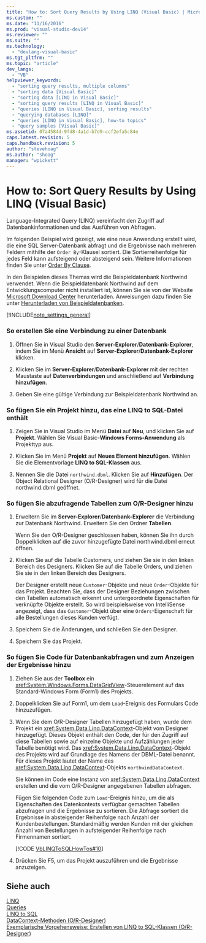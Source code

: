```yaml
---
title: "How to: Sort Query Results by Using LINQ (Visual Basic) | Microsoft Docs"
ms.custom: ""
ms.date: "11/16/2016"
ms.prod: "visual-studio-dev14"
ms.reviewer: ""
ms.suite: ""
ms.technology: 
  - "devlang-visual-basic"
ms.tgt_pltfrm: ""
ms.topic: "article"
dev_langs: 
  - "VB"
helpviewer_keywords: 
  - "sorting query results, multiple columns"
  - "sorting data [Visual Basic]"
  - "sorting data [LINQ in Visual Basic]"
  - "sorting query results [LINQ in Visual Basic]"
  - "queries [LINQ in Visual Basic], sorting results"
  - "querying databases [LINQ]"
  - "queries [LINQ in Visual Basic], how-to topics"
  - "query samples [Visual Basic]"
ms.assetid: 07a4584d-9fd8-4a1d-b7d9-ccf2efa5c84e
caps.latest.revision: 5
caps.handback.revision: 5
author: "stevehoag"
ms.author: "shoag"
manager: "wpickett"
---
```

# How to: Sort Query Results by Using LINQ (Visual Basic)
Language\-Integrated Query \(LINQ\) vereinfacht den Zugriff auf Datenbankinformationen und das Ausführen von Abfragen.  
  
 Im folgenden Beispiel wird gezeigt, wie eine neue Anwendung erstellt wird, die eine SQL Server\-Datenbank abfragt und die Ergebnisse nach mehreren Feldern mithilfe der `Order By`\-Klausel sortiert.  Die Sortierreihenfolge für jedes Feld kann aufsteigend oder absteigend sein.  Weitere Informationen finden Sie unter [Order By Clause](../../../../visual-basic/language-reference/queries/order-by-clause.md).  
  
 In den Beispielen dieses Themas wird die Beispieldatenbank Northwind verwendet.  Wenn die Beispieldatenbank Northwind auf dem Entwicklungscomputer nicht installiert ist, können Sie sie von der Website [Microsoft Download Center](http://go.microsoft.com/fwlink/?LinkID=98088) herunterladen.  Anweisungen dazu finden Sie unter [Herunterladen von Beispieldatenbanken](../Topic/Downloading%20Sample%20Databases.md).  
  
 [!INCLUDE[note_settings_general](../../../../csharp/language-reference/compiler-messages/includes/note_settings_general_md.md)]  
  
### So erstellen Sie eine Verbindung zu einer Datenbank  
  
1.  Öffnen Sie in Visual Studio den **Server\-Explorer**\/**Datenbank\-Explorer**, indem Sie im Menü **Ansicht** auf **Server\-Explorer**\/**Datenbank\-Explorer** klicken.  
  
2.  Klicken Sie im **Server\-Explorer**\/**Datenbank\-Explorer** mit der rechten Maustaste auf **Datenverbindungen** und anschließend auf **Verbindung hinzufügen**.  
  
3.  Geben Sie eine gültige Verbindung zur Beispieldatenbank Northwind an.  
  
### So fügen Sie ein Projekt hinzu, das eine LINQ to SQL\-Datei enthält  
  
1.  Zeigen Sie in Visual Studio im Menü **Datei** auf **Neu**, und klicken Sie auf **Projekt**.  Wählen Sie Visual Basic\-**Windows Forms\-Anwendung** als Projekttyp aus.  
  
2.  Klicken Sie im Menü **Projekt** auf **Neues Element hinzufügen**.  Wählen Sie die Elementvorlage **LINQ to SQL\-Klassen** aus.  
  
3.  Nennen Sie die Datei `northwind.dbml`.  Klicken Sie auf **Hinzufügen**.  Der Object Relational Designer \(O\/R\-Designer\) wird für die Datei northwind.dbml geöffnet.  
  
### So fügen Sie abzufragende Tabellen zum O\/R\-Designer hinzu  
  
1.  Erweitern Sie im **Server\-Explorer**\/**Datenbank\-Explorer** die Verbindung zur Datenbank Northwind.  Erweitern Sie den Ordner **Tabellen**.  
  
     Wenn Sie den O\/R\-Designer geschlossen haben, können Sie ihn durch Doppelklicken auf die zuvor hinzugefügte Datei northwind.dbml erneut öffnen.  
  
2.  Klicken Sie auf die Tabelle Customers, und ziehen Sie sie in den linken Bereich des Designers.  Klicken Sie auf die Tabelle Orders, und ziehen Sie sie in den linken Bereich des Designers.  
  
     Der Designer erstellt neue `Customer`\-Objekte und neue `Order`\-Objekte für das Projekt.  Beachten Sie, dass der Designer Beziehungen zwischen den Tabellen automatisch erkennt und untergeordnete Eigenschaften für verknüpfte Objekte erstellt.  So wird beispielsweise von IntelliSense angezeigt, dass das `Customer`\-Objekt über eine `Orders`\-Eigenschaft für alle Bestellungen dieses Kunden verfügt.  
  
3.  Speichern Sie die Änderungen, und schließen Sie den Designer.  
  
4.  Speichern Sie das Projekt.  
  
### So fügen Sie Code für Datenbankabfragen und zum Anzeigen der Ergebnisse hinzu  
  
1.  Ziehen Sie aus der **Toolbox** ein <xref:System.Windows.Forms.DataGridView>\-Steuerelement auf das Standard\-Windows Form \(Form1\) des Projekts.  
  
2.  Doppelklicken Sie auf Form1, um dem `Load`\-Ereignis des Formulars Code hinzuzufügen.  
  
3.  Wenn Sie dem O\/R\-Designer Tabellen hinzugefügt haben, wurde dem Projekt ein <xref:System.Data.Linq.DataContext>\-Objekt vom Designer hinzugefügt.  Dieses Objekt enthält den Code, der für den Zugriff auf diese Tabellen sowie auf einzelne Objekte und Aufzählungen jeder Tabelle benötigt wird.  Das <xref:System.Data.Linq.DataContext>\-Objekt des Projekts wird auf Grundlage des Namens der DBML\-Datei benannt.  Für dieses Projekt lautet der Name des <xref:System.Data.Linq.DataContext>\-Objekts `northwindDataContext`.  
  
     Sie können im Code eine Instanz von <xref:System.Data.Linq.DataContext> erstellen und die vom O\/R\-Designer angegebenen Tabellen abfragen.  
  
     Fügen Sie folgenden Code zum `Load`\-Ereignis hinzu, um die als Eigenschaften des Datenkontexts verfügbar gemachten Tabellen abzufragen und die Ergebnisse zu sortieren.  Die Abfrage sortiert die Ergebnisse in absteigender Reihenfolge nach Anzahl der Kundenbestellungen.  Standardmäßig werden Kunden mit der gleichen Anzahl von Bestellungen in aufsteigender Reihenfolge nach Firmennamen sortiert.  
  
     [!CODE [VbLINQToSQLHowTos#10](../CodeSnippet/VS_Snippets_VBCSharp/VbLINQtoSQLHowTos#10)]  
  
4.  Drücken Sie F5, um das Projekt auszuführen und die Ergebnisse anzuzeigen.  
  
## Siehe auch  
 [LINQ](../../../../visual-basic/programming-guide/language-features/linq/index.md)   
 [Queries](../../../../visual-basic/language-reference/queries/queries.md)   
 [LINQ to SQL](../Topic/LINQ%20to%20SQL.md)   
 [DataContext\-Methoden \(O\/R\-Designer\)](/visual-studio/data-tools/datacontext-methods-o-r-designer)   
 [Exemplarische Vorgehensweise: Erstellen von LINQ to SQL\-Klassen \(O\/R\-Designer\)](../Topic/Walkthrough:%20Creating%20LINQ%20to%20SQL%20Classes%20\(O-R%20Designer\).md)